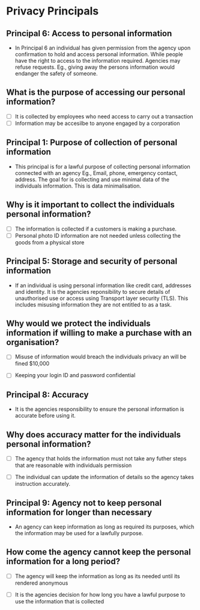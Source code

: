 # Privacy Principals

## Principal 6: Access to personal information

- In Principal 6 an individual has given permission from the agency upon confirmation to hold and access personal information. While people have the right to access to the information required. Agencies may refuse requests. Eg., giving away the persons information would endanger the safety of someone. 

## What is the purpose of accessing our personal information?

 - [ ] It is collected by employees who need access to carry out a transaction
 - [ ] Information may be accesilbe to anyone engaged by a corporation
 
<!-- All good to submit, these are good, but I do recommend tht you look at useer stores, cheers -->
## Principal 1: Purpose of collection of personal information

- This principal is for a lawful purpose of collecting personal information connected with an agency Eg., Email, phone, emergency contact, address. The goal for is collecting and use minimal data of the individuals information. This is data minimalisation.

## Why is it important to collect the individuals personal information?

 - [ ] The information is collected if a customers is making a purchase.
 - [ ] Personal photo ID information are not needed unless collecting the goods from a physical store
 
 ## Principal 5: Storage and security of personal information
 
 - If an individual is using personal information like credit card, addresses and identity. It is the agencies reponsibility to secure details of unauthorised use or access using Transport layer security (TLS). This includes misusing information they are not entitled to as a task. 
 
 ## Why would we protect the individuals information if willing to make a purchase with an organisation?   
 
 - [ ] Misuse of information would breach the individuals privacy an will be fined $10,000
 - [ ] Keeping your login ID and password confidential


## Principal 8: Accuracy

- It is the agencies responsibility to ensure the personal information is accurate before using it.

## Why does accuracy matter for the individuals personal information?

- [ ] The agency that holds the information must not take any futher steps that are reasonable with individuals permission
- [ ] The individual can update the information of details so the agency takes instruction accurately.


## Principal 9: Agency not to keep personal information for longer than necessary

- An agency can keep information as long as required its purposes, which the information may be used for a lawfully purpose.

## How come the agency cannot keep the personal information for a long period?

- [ ] The agency will keep the information as long as its needed until its rendered anonymous
- [ ] It is the agencies decision for how long you have a lawful purpose to use the information that is collected


